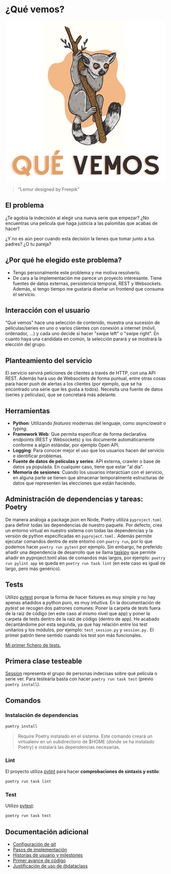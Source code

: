 # ¿Qué vemos?

<p align="center">
  <img width="500" height="500" src="docs/img/logo.png">
</p>

> "Lemur designed by Freepik"

## El problema

¿Te agobia la indecisión al elegir una nueva serie que empezar? ¿No encuentras una película que haga justicia a las palomitas que acabas de hacer?

¿Y no es aún peor cuando esta decisión la tienes que tomar junto a tus padres? ¿O tu pareja?

## ¿Por qué he elegido este problema?

- Tengo personalmente este problema y me motiva resolverlo.
- De cara a la implementación me parece un proyecto interesante. Tiene fuentes de datos externas, persistencia temporal, REST y Websockets. Además, si tengo tiempo me gustaría diseñar un frontend que consuma el servicio.

## Interacción con el usuario

"Qué vemos" hace una selección de contenido, muestra una sucesión de películas/series en uno o varios clientes con conexión a internet (móvil, ordenador, ...) y cada uno decide si hacer "swipe left" o "swipe right". En cuanto haya una candidata en común, la selección parará y se mostrará la elección del grupo.

## Planteamiento del servicio

El servicio servirá peticiones de clientes a través de HTTP, con una API REST. Además hará uso de Websockets de forma puntual, entre otras cosas para hacer _push_ de alertas a los clientes (por ejemplo, que se ha encontrado una serie que les gusta a todos).
Necesita una fuente de datos (series y películas), que se concretará más adelante.

## Herramientas

- **Python**: Utilizando _features_ modernas del lenguaje, como _async/await_ o _typing_.
- **Framework Web**: Que permita especificar de forma declarativa endpoints (REST y Websockets) y los documente automáticamente conforme a algún estándar, por ejemplo Open API.
- **Logging**: Para conocer mejor el uso que los usuarios hacen del servicio e identificar problemas.
- **Fuente de datos de películas y series**: API externa, crawler o base de datos ya populada. En cualquier caso, tiene que estar "al día".
- **Memoria de sesiones**: Cuando los usuarios interactúan con el servicio, en alguna parte se tienen que almacenar temporalmente estructuras de datos que representen las elecciones que están haciendo.

## Administración de dependencias y tareas: Poetry

De manera análoga a package.json en Node, Poetry utiliza `pyproject.toml` para definir todas las dependencias de nuestro paquete.
Por defecto, crea un entorno virtual en nuestro sistema con todas las dependencias y la versión de python especificadas en `pyproject.toml.`
Además permite ejecutar comandos dentro de este entorno con `poetry run`, por lo que podemos hacer `poetry run pytest` por ejemplo. Sin embargo, he preferido añadir una dependencia de desarrollo que se llama [taskipy](https://pypi.org/project/taskipy/) que permite añadir en pyproject.toml alias de comandos más largos, por ejemplo: `poetry run pylint app` se queda en `poetry run task lint` (en este caso es igual de largo, pero más genérico).

## Tests

Utilizo [pytest](https://docs.pytest.org/en/stable/) porque la forma de hacer fixtures es muy simple y no hay apenas añadidos a python puro, es muy intuitiva.
En la documentación de _pytest_ se recogen dos patrones comunes: Poner la carpeta de tests fuera de la raíz de código (en este caso al mismo nivel que app) y poner la carpeta de tests dentro de la raíz de código (dentro de app). He acabado decantándome por esta segunda, ya que hay relación entre los test unitarios y los módulos, por ejemplo: `test_session.py` y `session.py.`
El primer patrón tiene sentido cuando los test son más funcionales.

[Mi primer fichero de tests.](app/tests/test_session.py)

## Primera clase testeable

[Session](app/entities/session.py) representa el grupo de personas indecisas sobre qué película o serie ver. Para testearla basta con hacer `poetry run task test` (previo `poetry install`).

## Comandos

### Instalación de dependencias

```bash
poetry install
```

> Require Poetry instalado en el sistema. Este comando creará un virtualenv en un subdirectorio de \$HOME (donde se ha instalado Poetry) e instalará las dependencias necesarias.

### Lint

El proyecto utiliza [pylint](https://www.pylint.org/) para hacer **comprobaciones de sintaxis y estilo**:

```bash
poetry run task lint
```

### Test

Utilizo [pytest](https://docs.pytest.org/en/stable/):

```bash
poetry run task test
```

## Documentación adicional

- [Configuración de git](docs/configurando-git.md)
- [Pasos de implementación](docs/pasos.md)
- [Historias de usuario y milestones](docs/hu-and-milestones.md)
- [Primer avance de código](app/entities/watchable.py)
- [Justificación de uso de @dataclass](docs/dataclass.md)
